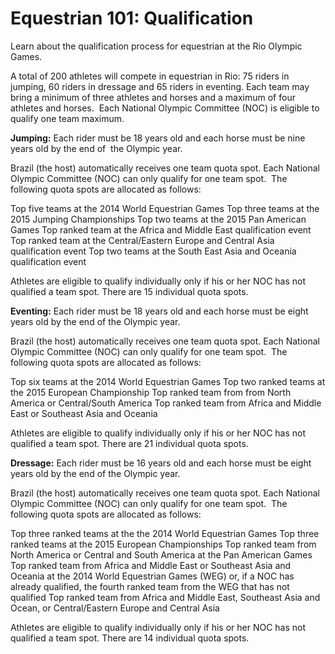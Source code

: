 Equestrian 101: Qualification
=============================

Learn about the qualification process for equestrian at the Rio Olympic Games.

A total of 200 athletes will compete in equestrian in Rio: 75 riders in jumping, 60 riders in dressage and 65 riders in eventing. Each team may bring a minimum of three athletes and horses and a maximum of four athletes and horses.  Each National Olympic Committee (NOC) is eligible to qualify one team maximum.

**Jumping:**
Each rider must be 18 years old and each horse must be nine years old by the end of  the Olympic year.

Brazil (the host) automatically receives one team quota spot. Each National Olympic Committee (NOC) can only qualify for one team spot.  The following quota spots are allocated as follows:

Top five teams at the 2014 World Equestrian Games
Top three teams at the 2015 Jumping Championships
Top two teams at the 2015 Pan American Games
Top ranked team at the Africa and Middle East qualification event
Top ranked team at the Central/Eastern Europe and Central Asia qualification event
Top two teams at the South East Asia and Oceania qualification event

Athletes are eligible to qualify individually only if his or her NOC has not qualified a team spot. There are 15 individual quota spots.

**Eventing:**
Each rider must be 18 years old and each horse must be eight years old by the end of the Olympic year.

Brazil (the host) automatically receives one team quota spot. Each National Olympic Committee (NOC) can only qualify for one team spot.  The following quota spots are allocated as follows:

Top six teams at the 2014 World Equestrian Games
Top two ranked teams at the 2015 European Championship
Top ranked team from from North America or Central/South America
Top ranked team from Africa and Middle East or Southeast Asia and Oceania

Athletes are eligible to qualify individually only if his or her NOC has not qualified a team spot. There are 21 individual quota spots.

**Dressage:**
Each rider must be 16 years old and each horse must be eight years old by the end of the Olympic year.

Brazil (the host) automatically receives one team quota spot. Each National Olympic Committee (NOC) can only qualify for one team spot.  The following quota spots are allocated as follows:

Top three ranked teams at the the 2014 World Equestrian Games
Top three ranked teams at the 2015 European Championships
Top ranked team from North America or Central and South America at the Pan American Games
Top ranked team from Africa and Middle East or Southeast Asia and Oceania at the 2014 World Equestrian Games (WEG) or, if a NOC has already qualified, the fourth ranked team from the WEG that has not qualified
Top ranked team from Africa and Middle East, Southeast Asia and Ocean, or Central/Eastern Europe and Central Asia

Athletes are eligible to qualify individually only if his or her NOC has not qualified a team spot. There are 14 individual quota spots.


